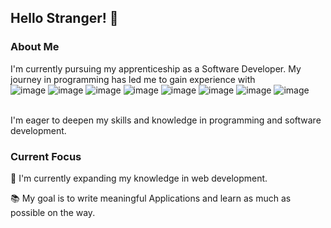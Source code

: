 ## Hello Stranger! 👋

### About Me
I'm currently pursuing my apprenticeship as a Software Developer.
My journey in programming has led me to gain experience with </br>
![image](https://github.com/Early184/Early184/assets/137812950/dcbbb959-7417-471e-9ea6-dacf60aba7c9)
![image](https://github.com/Early184/Early184/assets/137812950/71917895-4f56-40f7-ac42-d750a2b21d71)
![image](https://github.com/Early184/Early184/assets/137812950/84a1ed58-4699-46f0-bd21-2788e18015d5)
![image](https://github.com/Early184/Early184/assets/137812950/ca5d691d-3971-491d-8f1b-6b01ee092a84)
![image](https://github.com/Early184/Early184/assets/137812950/19800104-33e1-47df-a157-33f0835b8543)
![image](https://github.com/Early184/Early184/assets/137812950/ed40e4ce-dc93-46fc-9f8c-f0385cc71cee)
![image](https://github.com/Early184/Early184/assets/137812950/f00ea654-2113-4a29-a905-95eee18c187f)
![image](https://github.com/user-attachments/assets/c4452815-156e-4b64-8587-ef70aea9a9cf)


</br>
I'm eager to deepen my skills and knowledge in programming and software development.

### Current Focus
🌱 I'm currently expanding my knowledge in web development.

📚 My goal is to write meaningful Applications and learn as much as possible on the way.

